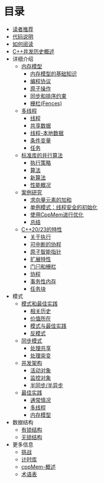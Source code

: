 # 目录

* [读者推荐](content/Reader-Testimonials.md)
* [代码说明](content/Source-Code.md)
* [如何阅读](content/How-you-should-read-the-book.md)
* [C++并发历史概述](content/History-Quick-Overview.md)
* 详细介绍
  * [内存模型](content/The-Details/Memory-Model/1.0-chinese.md)
    * [内存模型的基础知识](content/The-Details/Memory-Model/1.1-chinese.md)
    * [编程协议](content/The-Details/Memory-Model/1.2-chinese.md)
    * [原子操作](content/The-Details/Memory-Model/1.3-chinese.md)
    * [同步和排序约束](content/The-Details/Memory-Model/1.4-chinese.md)
    * [栅栏(Fences)](content/The-Details/Memory-Model/1.5-chinese.md)
  * [多线程](content/The-Details/Multithreading/2.0-chinese.md)
    * [线程](content/The-Details/Multithreading/2.1-chinese.md)
    * [共享数据](content/The-Details/Multithreading/2.2-chinese.md)
    * [线程-本地数据](content/The-Details/Multithreading/2.3-chinese.md)
    * [条件变量](content/The-Details/Multithreading/2.4-chinese.md)
    * [任务](content/The-Details/Multithreading/2.5-chinese.md)
  * [标准库的并行算法](content/The-Details/Parallel-Algorithms-of-the-Standard/3.0-chinese.md)
    * [执行策略](content/The-Details/Parallel-Algorithms-of-the-Standard/3.1-chinese.md)
    * [算法](content/The-Details/Parallel-Algorithms-of-the-Standard/3.2-chinese.md)
    * [新算法](content/The-Details/Parallel-Algorithms-of-the-Standard/3.3-chinese.md)
    * [性能概况](content/The-Details/Parallel-Algorithms-of-the-Standard/3.4-chinese.md)
  * [案例研究](content/The-Details/Case-Studies/4.0-chinese.md)
    * [求向量元素的加和](content/The-Details/Case-Studies/4.1-chinese.md)
    * [单例模式：线程安全的初始化](content/The-Details/Case-Studies/4.2-chinese.md)
    * [使用CppMem进行优化](content/The-Details/Case-Studies/4.3-chinese.md)
    * [总结](content/The-Details/Case-Studies/4.4-chinese.md)
  * [C++20/23的特性](content/The-Details/The-Future-CPP-20-23/5.0-chinese.md)
    * [关于执行](content/The-Details/The-Future-CPP-20-23/5.1-chinese.md)
    * [可中断的协程](content/The-Details/The-Future-CPP-20-23/5.2-chinese.md)
    * [原子智能指针](content/The-Details/The-Future-CPP-20-23/5.3-chinese.md)
    * [扩展特性](content/The-Details/The-Future-CPP-20-23/5.4-chinese.md)
    * [门闩和栅栏](content/The-Details/The-Future-CPP-20-23/5.5-chinese.md)
    * [协程](content/The-Details/The-Future-CPP-20-23/5.6-chinese.md)
    * [事务性内存](content/The-Details/The-Future-CPP-20-23/5.7-chinese.md)
    * [任务块](content/The-Details/The-Future-CPP-20-23/5.8-chinese.md)
* 模式
  * [模式和最佳实践]()
    * [相关历史]()
    * [价值所在]()
    * [模式与最佳实践]()
    * [反模式]()
  * [同步模式]()
    * [处理共享]()
    * [处理突变]()
  * [并发架构]()
    * [活动对象]()
    * [监控对象]()
    * [半同步/半异步]()
  * [最佳实践]()
    * [通常情况]()
    * [多线程]()
    * [内存模型]()
* 数据结构
  * [有锁结构]()
  * [无锁结构]()
* 更多信息
  * [挑战]()
  * [计时库]()
  * [cppMem-概述]()
  * [术语表]()

